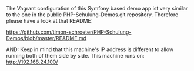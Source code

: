 The Vagrant configuration of this Symfony based demo app ist very similar to the one in the public PHP-Schulung-Demos.git repository. Therefore please have a look at that README:

https://github.com/timon-schroeter/PHP-Schulung-Demos/blob/master/README.md

AND: Keep in mind that this machine's IP address is different to allow running both of them side by side. This machine runs on:
http://192.168.24.100/
